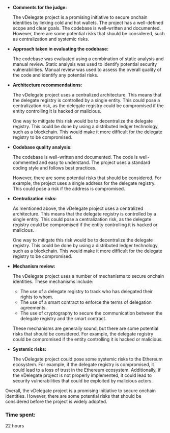 * **Comments for the judge:**

    The vDelegate project is a promising initiative to secure onchain identities by linking cold and hot wallets. The project has a well-defined scope and clear goals. The codebase is well-written and documented. However, there are some potential risks that should be considered, such as centralization and systemic risks.

* **Approach taken in evaluating the codebase:**

    The codebase was evaluated using a combination of static analysis and manual review. Static analysis was used to identify potential security vulnerabilities. Manual review was used to assess the overall quality of the code and identify any potential risks.

* **Architecture recommendations:**

    The vDelegate project uses a centralized architecture. This means that the delegate registry is controlled by a single entity. This could pose a centralization risk, as the delegate registry could be compromised if the entity controlling it is hacked or malicious.

    One way to mitigate this risk would be to decentralize the delegate registry. This could be done by using a distributed ledger technology, such as a blockchain. This would make it more difficult for the delegate registry to be compromised.

* **Codebase quality analysis:**

    The codebase is well-written and documented. The code is well-commented and easy to understand. The project uses a standard coding style and follows best practices.

    However, there are some potential risks that should be considered. For example, the project uses a single address for the delegate registry. This could pose a risk if the address is compromised.

* **Centralization risks:**

    As mentioned above, the vDelegate project uses a centralized architecture. This means that the delegate registry is controlled by a single entity. This could pose a centralization risk, as the delegate registry could be compromised if the entity controlling it is hacked or malicious.

    One way to mitigate this risk would be to decentralize the delegate registry. This could be done by using a distributed ledger technology, such as a blockchain. This would make it more difficult for the delegate registry to be compromised.

* **Mechanism review:**

    The vDelegate project uses a number of mechanisms to secure onchain identities. These mechanisms include:

    * The use of a delegate registry to track who has delegated their rights to whom.
    * The use of a smart contract to enforce the terms of delegation agreements.
    * The use of cryptography to secure the communication between the delegate registry and the smart contract.

    These mechanisms are generally sound, but there are some potential risks that should be considered. For example, the delegate registry could be compromised if the entity controlling it is hacked or malicious.

* **Systemic risks:**

    The vDelegate project could pose some systemic risks to the Ethereum ecosystem. For example, if the delegate registry is compromised, it could lead to a loss of trust in the Ethereum ecosystem. Additionally, if the vDelegate project is not properly implemented, it could lead to security vulnerabilities that could be exploited by malicious actors.

Overall, the vDelegate project is a promising initiative to secure onchain identities. However, there are some potential risks that should be considered before the project is widely adopted.

### Time spent:
22 hours